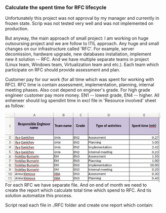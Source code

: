 ### Calculate the spent time for RFC lifecycle

Unfortunately this project was not approval by my manager and currently in frozen state. Scrip was not tested very well and was not implemented on production.

But anyway, the main approach of small project:
I am working on huge outsoursing project and we are follow to ITIL approach. Any huge and small changes on our infrastructure called 'RFC'. For example, server decomission, hardware upgrade, new databases installation, implement new it solution -- RFC. 
And we have multiple separate teams in project (Linux team, Windows team, Virtualization team and etc.). Each team which participate on RFC should provide assessment and plan. 

Customer pay for our work (for all time which was spent for working with RFC). RFC time is contain assessment, implementation, planning, internal meeting phases. Also cost depend on engineer's grade. For high grade engineer customer pay more money. EN1 -- lowest grade, EN4 -- higher. All enheneer should log spendint time in excl file in 'Resource involved' sheet as follow:

<img align="left" src="https://raw.githubusercontent.com/4815162342lost/calculate_RFC_time/master/screens/Selection_622.png">

For each RFC we have separate file. And on end of month we need to create the report which calculate total time which spend to RFC. And tis solution automatize this process. 

Script read each file in ./RFC folder and create one report which contain:

